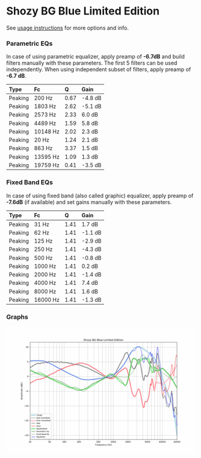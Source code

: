 # Shozy BG Blue Limited Edition
See [usage instructions](https://github.com/jaakkopasanen/AutoEq#usage) for more options and info.

### Parametric EQs
In case of using parametric equalizer, apply preamp of **-6.7dB** and build filters manually
with these parameters. The first 5 filters can be used independently.
When using independent subset of filters, apply preamp of **-6.7 dB**.

| Type    | Fc       |    Q | Gain    |
|:--------|:---------|:-----|:--------|
| Peaking | 200 Hz   | 0.67 | -4.8 dB |
| Peaking | 1803 Hz  | 2.62 | -5.1 dB |
| Peaking | 2573 Hz  | 2.33 | 6.0 dB  |
| Peaking | 4489 Hz  | 1.59 | 5.8 dB  |
| Peaking | 10148 Hz | 2.02 | 2.3 dB  |
| Peaking | 20 Hz    | 1.24 | 2.1 dB  |
| Peaking | 863 Hz   | 3.37 | 1.5 dB  |
| Peaking | 13595 Hz | 1.09 | 1.3 dB  |
| Peaking | 19759 Hz | 0.41 | -3.5 dB |

### Fixed Band EQs
In case of using fixed band (also called graphic) equalizer, apply preamp of **-7.6dB**
(if available) and set gains manually with these parameters.

| Type    | Fc       |    Q | Gain    |
|:--------|:---------|:-----|:--------|
| Peaking | 31 Hz    | 1.41 | 1.7 dB  |
| Peaking | 62 Hz    | 1.41 | -1.1 dB |
| Peaking | 125 Hz   | 1.41 | -2.9 dB |
| Peaking | 250 Hz   | 1.41 | -4.3 dB |
| Peaking | 500 Hz   | 1.41 | -0.8 dB |
| Peaking | 1000 Hz  | 1.41 | 0.2 dB  |
| Peaking | 2000 Hz  | 1.41 | -1.4 dB |
| Peaking | 4000 Hz  | 1.41 | 7.4 dB  |
| Peaking | 8000 Hz  | 1.41 | 1.6 dB  |
| Peaking | 16000 Hz | 1.41 | -1.3 dB |

### Graphs
![](./Shozy%20BG%20Blue%20Limited%20Edition.png)